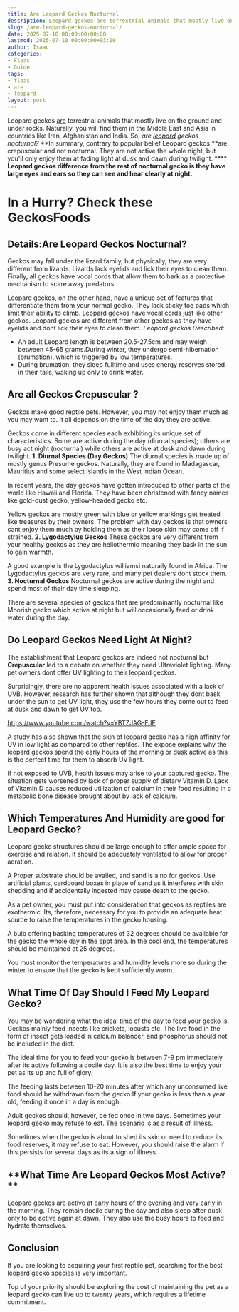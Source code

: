 ```yaml
---
title: Are Leopard Geckos Nocturnal
description: Leopard geckos are terrestrial animals that mostly live on the ground and under rocks. Naturally, you will find them in the Middle East and Asia in countries...
slug: /are-leopard-geckos-nocturnal/
date: 2025-07-10 00:00:00+00:00
lastmod: 2025-07-10 00:00:00+03:00
author: Isaac
categories:
- Fleas
- Guide
tags:
- fleas
- are
- leopard
layout: post
---
```

Leopard geckos [are](https://pestpolicy.com/are-fleas-nocturnal/) terrestrial animals that mostly live on the ground and under rocks. Naturally, you will find them in the Middle East and Asia in countries like Iran, Afghanistan and India. So,
*are [leopard](https://pestpolicy.com/what-does-leopard-gecko-eat/) geckos nocturnal?*
**In summary, contrary to popular belief Leopard geckos **are crepuscular and not nocturnal. They are not active the whole night, but you'll only enjoy them at fading light at dusk and dawn during twilight. ****
****Leopard geckos difference from the rest of nocturnal gecko is they have large eyes and ears so they can see and hear clearly at night.****
# **In a Hurry? Check these GeckosFoods**

## Details:**Are Leopard Geckos Nocturnal?**
Geckos may fall under the lizard family, but physically, they are very different from lizards. Lizards lack eyelids and lick their eyes to clean them. Finally, all geckos have vocal cords that allow them to bark as a protective mechanism to scare away predators.

Leopard geckos, on the other hand, have a unique set of features that differentiate them from your normal gecko. They lack sticky toe pads which limit their ability to climb. Leopard geckos have vocal cords just like other geckos. Leopard geckos are different from other geckos as they have eyelids and dont lick their eyes to clean them.
*Leopard geckos Described:*
- An adult Leopard length is between 20.5-27.5cm and may weigh between 45-65 grams.During winter, they undergo semi-hibernation (brumation), which is triggered by low temperatures.
- During brumation, they sleep fulltime and uses energy reserves stored in their tails, waking up only to drink water.
## **Are all Geckos Crepuscular ?**
Geckos make good reptile pets. However, you may not enjoy them much as you may want to. It all depends on the time of the day they are active.

Geckos come in different species each exhibiting its unique set of characteristics. Some are active during the day (diurnal species); others are busy act night (nocturnal) while others are active at dusk and dawn during twilight.
**1. Diurnal Species (Day Geckos)**
The diurnal species is made up of mostly genus Presume geckos. Naturally, they are found in Madagascar, Mauritius and some select islands in the West Indian Ocean.

In recent years, the day geckos have gotten introduced to other parts of the world like Hawaii and Florida. They have been christened with fancy names like gold-dust gecko, yellow-headed gecko etc.

Yellow geckos are mostly green with blue or yellow markings get treated like treasures by their owners. The problem with day geckos is that owners cant enjoy them much by holding them as their loose skin may come off if strained.
**2. Lygodactylus Geckos**
These geckos are very different from your healthy geckos as they are heliothermic meaning they bask in the sun to gain warmth.

A good example is the Lygodactylus williamsi naturally found in Africa. The Lygodactylus geckos are very rare, and many pet dealers dont stock them.
**3. Nocturnal Geckos**
Nocturnal geckos are active during the night and spend most of their day time sleeping.

There are several species of geckos that are predominantly nocturnal like Moorish gecko which active at night but will occasionally feed or drink water during the day.
## **Do Leopard Geckos Need Light At Night?**
The establishment that Leopard geckos are indeed not nocturnal but
**Crepuscular**
led to a debate on whether they need Ultraviolet lighting. Many pet owners dont offer UV lighting to their leopard geckos.

Surprisingly, there are no apparent health issues associated with a lack of UVB. However, research has further shown that although they dont bask under the sun to get UV light, they use the few hours they come out to feed at dusk and dawn to get UV too.

https://www.youtube.com/watch?v=YBTZJAG-EJE

A study has also shown that the skin of leopard gecko has a high affinity for UV in low light as compared to other reptiles. The expose explains why the leopard geckos spend the early hours of the morning or dusk active as this is the perfect time for them to absorb UV light.

If not exposed to UVB, health issues may arise to your captured gecko. The situation gets worsened by lack of proper supply of dietary Vitamin D. Lack of Vitamin D causes reduced utilization of calcium in their food resulting in a metabolic bone disease brought about by lack of calcium.
## **Which Temperatures And Humidity are good for Leopard Gecko?**
Leopard gecko structures should be large enough to offer ample space for exercise and relation. It should be adequately ventilated to allow for proper aeration.

A Proper substrate should be availed, and sand is a no for geckos. Use artificial plants, cardboard boxes in place of sand as it interferes with skin shedding and if accidentally ingested may cause death to the gecko.

As a pet owner, you must put into consideration that geckos as reptiles are exothermic. Its, therefore, necessary for you to provide an adequate heat source to raise the temperatures in the gecko housing.

A bulb offering basking temperatures of 32 degrees should be available for the gecko the whole day in the spot area. In the cool end, the temperatures should be maintained at 25 degrees.

You must monitor the temperatures and humidity levels more so during the winter to ensure that the gecko is kept sufficiently warm.
## **What Time Of Day Should I Feed My Leopard Gecko?**
You may be wondering what the ideal time of the day to feed your gecko is. Geckos mainly feed insects like crickets, locusts etc. The live food in the form of insect gets loaded in calcium balancer, and phosphorus should not be included in the diet.

The ideal time for you to feed your gecko is between 7-9 pm immediately after its active following a docile day. It is also the best time to enjoy your pet as its up and full of glory.

The feeding lasts between 10-20 minutes after which any unconsumed live food should be withdrawn from the gecko.If your gecko is less than a year old, feeding it once in a day is enough.

Adult geckos should, however, be fed once in two days. Sometimes your leopard gecko may refuse to eat. The scenario is as a result of illness.

Sometimes when the gecko is about to shed its skin or need to reduce its food reserves, it may refuse to eat. However, you should raise the alarm if this persists for several days as its a sign of illness.
## **What Time Are Leopard Geckos Most Active? **
Leopard geckos are active at early hours of the evening and very early in the morning. They remain docile during the day and also sleep after dusk only to be active again at dawn. They also use the busy hours to feed and hydrate themselves.
## **Conclusion**
If you are looking to acquiring your first reptile pet, searching for the best leopard gecko species is very important.

Top of your priority should be exploring the cost of maintaining the pet as a leopard gecko can live up to twenty years, which requires a lifetime commitment.